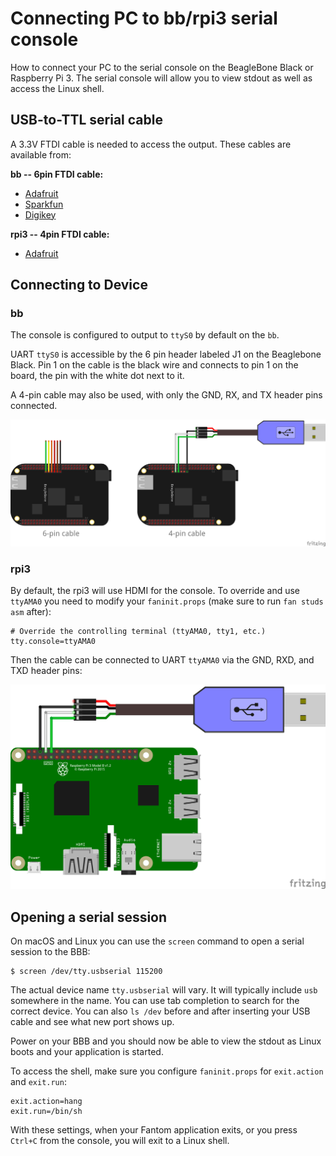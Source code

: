 # Connecting PC to bb/rpi3 serial console

How to connect your PC to the serial console on the BeagleBone Black or
Raspberry Pi 3. The serial console will allow you to view stdout as well as
access the Linux shell.

## USB-to-TTL serial cable

A 3.3V FTDI cable is needed to access the output. These cables are available
from:

**bb -- 6pin FTDI cable:**

 * [Adafruit](https://www.adafruit.com/products/70)
 * [Sparkfun](https://www.sparkfun.com/products/9717)
 * [Digikey](http://www.digikey.com/product-detail/en/TTL-232R-3V3/768-1015-ND/1836393)

**rpi3 -- 4pin FTDI cable:**

 * [Adafruit](https://www.adafruit.com/product/954)

## Connecting to Device

### bb

The console is configured to output to `ttyS0` by default on the `bb`.

UART `ttyS0` is accessible by the 6 pin header labeled J1 on the Beaglebone
Black. Pin 1 on the cable is the black wire and connects to pin 1 on the board,
the pin with the white dot next to it.

A 4-pin cable may also be used, with only the GND, RX, and TX header pins
connected.

![Wiring Diagram](console-bbb.png)

### rpi3

By default, the rpi3 will use HDMI for the console. To override and use
`ttyAMA0` you need to modify your `faninit.props` (make sure to run `fan studs
asm` after):

    # Override the controlling terminal (ttyAMA0, tty1, etc.)
    tty.console=ttyAMA0

Then the cable can be connected to UART `ttyAMA0` via the GND, RXD, and TXD
header pins:

![Wiring Diagram](console-rpi3.png)

## Opening a serial session

On macOS and Linux you can use the `screen` command to open a serial session to
the BBB:

    $ screen /dev/tty.usbserial 115200

The actual device name `tty.usbserial` will vary. It will typically include
`usb` somewhere in the name. You can use tab completion to search for the
correct device. You can also `ls /dev` before and after inserting your USB
cable and see what new port shows up.

Power on your BBB and you should now be able to view the stdout as Linux boots
and your application is started.

To access the shell, make sure you configure `faninit.props` for `exit.action`
and `exit.run`:

    exit.action=hang
    exit.run=/bin/sh

With these settings, when your Fantom application exits, or you press `Ctrl+C`
from the console, you will exit to a Linux shell.